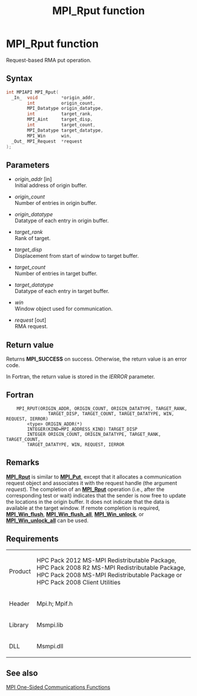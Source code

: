 ﻿---
title: MPI_Rput function
TOCTitle: MPI_Rput function
mtps_version: v=VS.85
f1_keywords:
- MPI_RPUT
- mpif/MPI_Rput
- mpi/MPI_RPUT
dev_langs:
- C++
- C
---

# MPI\_Rput function

Request-based RMA put operation.

## Syntax

``` c++
int MPIAPI MPI_Rput(
  _In_  void         *origin_addr,
        int          origin_count,
        MPI_Datatype origin_datatype,
        int          target_rank,
        MPI_Aint     target_disp,
        int          target_count,
        MPI_Datatype target_datatype,
        MPI_Win      win,
  _Out_ MPI_Request  *request
);
```

## Parameters

  - *origin\_addr* \[in\]  
    Initial address of origin buffer.

  - *origin\_count*  
    Number of entries in origin buffer.

  - *origin\_datatype*  
    Datatype of each entry in origin buffer.

  - *target\_rank*  
    Rank of target.

  - *target\_disp*  
    Displacement from start of window to target buffer.

  - *target\_count*  
    Number of entries in target buffer.

  - *target\_datatype*  
    Datatype of each entry in target buffer.

  - *win*  
    Window object used for communication.

  - *request* \[out\]  
    RMA request.

## Return value

Returns **MPI\_SUCCESS** on success. Otherwise, the return value is an error code.

In Fortran, the return value is stored in the *IERROR* parameter.

## Fortran

``` FORTRAN
    MPI_RPUT(ORIGIN_ADDR, ORIGIN_COUNT, ORIGIN_DATATYPE, TARGET_RANK,
                TARGET_DISP, TARGET_COUNT, TARGET_DATATYPE, WIN, REQUEST, IERROR)
        <type> ORIGIN_ADDR(*)
        INTEGER(KIND=MPI_ADDRESS_KIND) TARGET_DISP
        INTEGER ORIGIN_COUNT, ORIGIN_DATATYPE, TARGET_RANK, TARGET_COUNT,
        TARGET_DATATYPE, WIN, REQUEST, IERROR
```

## Remarks

[**MPI\_Rput**](mpi-rput-function.md) is similar to [**MPI\_Put**](mpi-put-function.md), except that it allocates a communication request object and associates it with the request handle (the argument *request*). The completion of an [**MPI\_Rput**](mpi-rput-function.md) operation (i.e., after the corresponding test or wait) indicates that the sender is now free to update the locations in the origin buffer. It does not indicate that the data is available at the target window. If remote completion is required, [**MPI\_Win\_flush**](mpi-win-flush-function.md), [**MPI\_Win\_flush\_all**](mpi-win-flush-all-function.md), [**MPI\_Win\_unlock**](mpi-win-unlock-function.md), or [**MPI\_Win\_unlock\_all**](mpi-win-unlock-all-function.md) can be used.

## Requirements

<table>
<colgroup>
<col/>
<col/>
</colgroup>
<tbody>
<tr class="odd">
<td><p>Product</p></td>
<td><p>HPC Pack 2012 MS-MPI Redistributable Package, HPC Pack 2008 R2 MS-MPI Redistributable Package, HPC Pack 2008 MS-MPI Redistributable Package or HPC Pack 2008 Client Utilities</p></td>
</tr>
<tr class="even">
<td><p>Header</p></td>
<td>Mpi.h;
Mpif.h</td>
</tr>
<tr class="odd">
<td><p>Library</p></td>
<td>Msmpi.lib</td>
</tr>
<tr class="even">
<td><p>DLL</p></td>
<td>Msmpi.dll</td>
</tr>
</tbody>
</table>


## See also

[MPI One-Sided Communications Functions](mpi-one-sided-communications-functions.md)

